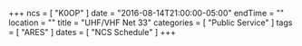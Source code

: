 +++
ncs = [ "K0OP" ]
date = "2016-08-14T21:00:00-05:00"
endTime = ""
location = ""
title = "UHF/VHF Net 33"
categories = [ "Public Service" ]
tags = [ "ARES" ]
dates = [ "NCS Schedule" ]
+++
